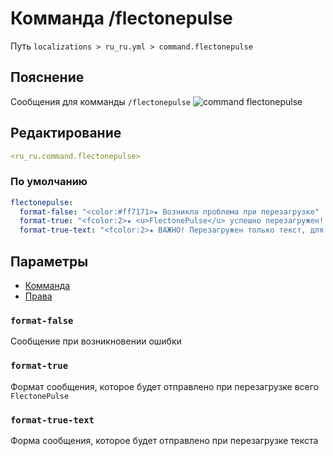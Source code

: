 # Комманда /flectonepulse
Путь `localizations > ru_ru.yml > command.flectonepulse`

## Пояснение
Сообщения для комманды `/flectonepulse`
![command flectonepulse](/commandflectonepulse.png)

## Редактирование
```yaml
<ru_ru.command.flectonepulse>
```

### По умолчанию
```yaml
flectonepulse:
  format-false: "<color:#ff7171>★ Возникла проблема при перезагрузке"
  format-true: "<fcolor:2>★ <u>FlectonePulse</u> успешно перезагружен! (<i><time></i>)"
  format-true-text: "<fcolor:2>★ ВАЖНО! Перезагружен только текст, для ПОЛНОЙ перезагрузки нужно использовать: <br><fcolor:1>/flectonepulse reload"
```

## Параметры

- [Комманда](/docs/command/flectonepulse/)
- [Права](/docs/permission/command/flectonepulse/)

### `format-false`

Сообщение при возникновении ошибки

### `format-true`

Формат сообщения, которое будет отправлено при перезагрузке всего `FlectonePulse`

### `format-true-text`

Форма сообщения, которое будет отправлено при перезагрузке текста

